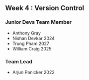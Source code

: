 ## Week 4 : Version Control

### Junior Devs Team Member

- Anthony Gray
- Nishan Devkar 2024
- Trung Pham 2027
- William Craig 2025

### Team Lead

- Arjun Panicker 2022